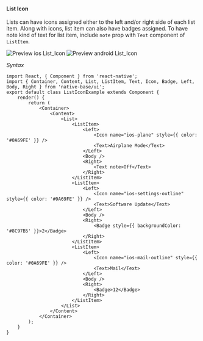 #### List Icon

Lists can have icons assigned either to the left and/or right side of each list item.
Along with icons, list item can also have badges assigned.
To have note kind of text for list item, include <code>note</code> prop with <code>Text</code> component of <code>ListItem</code>.

![Preview ios List_Icon](https://github.com/GeekyAnts/NativeBase-KitchenSink/raw/master/screenshots/ios/iconList.png)
![Preview android List_Icon](https://github.com/GeekyAnts/NativeBase-KitchenSink/raw/master/screenshots/android/listIcon.png)

*Syntax*

<pre class="line-numbers"><code class="language-jsx">import React, { Component } from 'react-native';
import { Container, Content, List, ListItem, Text, Icon, Badge, Left, Body, Right } from 'native-base/ui';
export default class ListIconExample extends Component {
    render() {
        return (
            &lt;Container>
                &lt;Content>
                    &lt;List>
                        &lt;ListItem>
                            &lt;Left>
                                &lt;Icon name="ios-plane" style=&#123;{ color: '#0A69FE' }} />
                                &lt;Text>Airplane Mode&lt;/Text>
                            &lt;/Left>
                            &lt;Body />
                            &lt;Right>
                                &lt;Text note>Off&lt;/Text>
                            &lt;/Right>
                        &lt;/ListItem>
                        &lt;ListItem>
                            &lt;Left>
                                &lt;Icon name="ios-settings-outline" style=&#123;{ color: '#0A69FE' }} />
                                &lt;Text>Software Update&lt;/Text>
                            &lt;/Left>
                            &lt;Body />
                            &lt;Right>
                                &lt;Badge style=&#123;{ backgroundColor: '#8C97B5' }}>2&lt;/Badge>
                            &lt;/Right>
                        &lt;/ListItem>
                        &lt;ListItem>
                            &lt;Left>
                                &lt;Icon name="ios-mail-outline" style=&#123;{ color: '#0A69FE' }} />
                                &lt;Text>Mail&lt;/Text>
                            &lt;/Left>
                            &lt;Body />
                            &lt;Right>
                                &lt;Badge>12&lt;/Badge>
                            &lt;/Right>
                        &lt;/ListItem>
                    &lt;/List>
                &lt;/Content>
            &lt;/Container>
        );
    }
}
</code></pre><br />
